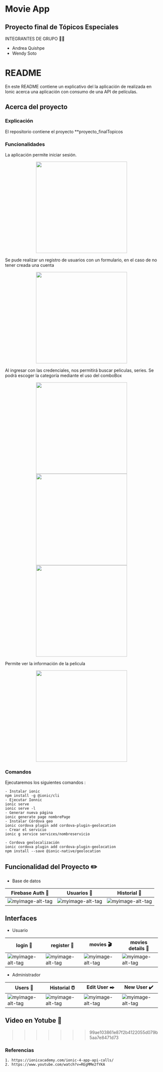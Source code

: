 #  Movie App
## Proyecto final de Tópicos Especiales
INTEGRANTES DE GRUPO  :woman::woman:
- Andrea Quishpe
- Wendy Soto


# README #

En este README contiene un explicativo del la aplicación de realizada en Ionic acerca una aplicación con consumo de una API de películas.

## Acerca del proyecto ##
### Explicación ###
El repositorio contiene el proyecto **proyecto_finalTopicos

### Funcionalidades ###
La aplicación permite iniciar sesión. 
 <p align="center"> 
 <img src="https://github.com/AndreaLizeth/imagenesTE/blob/master/login.PNG" width="300"/> 
</p> 

Se pude realizar un registro de usuarios con un formulario, en el caso de no  tener creada una cuenta 

<p align="center"> 
 <img src="https://github.com/AndreaLizeth/imagenesTE/blob/master/registrate.PNG" width="300"/> 
</p> 

Al ingresar con las credenciales, nos permitirá buscar peliculas, series. Se podrá escoger la categoría mediante el uso del comboBox
<p align="center"> 
 <img src="https://github.com/AndreaLizeth/imagenesTE/blob/master/busqueda.PNG" width="300"/> 
 <img src="https://github.com/AndreaLizeth/imagenesTE/blob/master/busqueda%201.PNG" width="300"/>
 <img src="https://github.com/AndreaLizeth/imagenesTE/blob/master/busqueda%202.PNG " width="300"/>
</p> 

Permite ver la información de la pelicula
<p align="center"> 
 <img src="https://github.com/AndreaLizeth/imagenesTE/blob/master/infoPeli.PNG" width="300"/> 
</p> 


### Comandos
Ejecutaremos los siguientes comandos :
```
- Instalar ionic 
npm install -g @ionic/cli
- Ejecutar Ionnic
ionic serve
ionic serve -l 
- Generar nueva página
ionic generate page nombrePage 
- Instalar Córdova geo
ionic cordova plugin add cordova-plugin-geolocation
- Crear el servicio
ionic g service services/nombreservicio

- Cordova geolocalización
ionic cordova plugin add cordova-plugin-geolocation
npm install --save @ionic-native/geolocation

```

## Funcionalidad del Proyecto :pencil2:

- Base de datos

| **Firebase Auth** :speech_balloon:| **Usuarios** :speech_balloon: | **Historial** :bust_in_silhouette: |
| ------------- | ------------- | ------------- | 
|![myimage-alt-tag](https://github.com/wendysoto/proyecto_finalTopicos/blob/master/images/firebase%20auth.JPG) |![myimage-alt-tag](https://github.com/wendysoto/proyecto_finalTopicos/blob/master/images/firebase_users.JPG) |![myimage-alt-tag](https://github.com/wendysoto/proyecto_finalTopicos/blob/master/images/firebase_historial.JPG)  |![myimage-alt-tag]|

## Interfaces

- Usuario

| **login** :speech_balloon: | **register** :bust_in_silhouette: | **movies** :clapper:|**movies details** :scroll:|
| ------------- | ------------- | ------------- | ------------- |
|![myimage-alt-tag](https://github.com/wendysoto/proyecto_finalTopicos/blob/master/images/login.JPG) |![myimage-alt-tag](https://github.com/wendysoto/proyecto_finalTopicos/blob/master/images/register.JPG)  |![myimage-alt-tag](https://github.com/wendysoto/proyecto_finalTopicos/blob/master/images/movies.JPG)  |![myimage-alt-tag](https://github.com/wendysoto/proyecto_finalTopicos/blob/master/images/movie_info.JPG) |

- Administrador

| **Users** :speech_balloon: | **Historial** :alarm_clock: |**Edit User** :black_nib:| **New User** :heavy_check_mark:|
| ------------- | ------------- | ------------- |------------- |
|![myimage-alt-tag](https://github.com/wendysoto/proyecto_finalTopicos/blob/master/images/users.JPG) |![myimage-alt-tag](https://github.com/wendysoto/proyecto_finalTopicos/blob/master/images/historial.JPG)  |![myimage-alt-tag](https://github.com/wendysoto/proyecto_finalTopicos/blob/master/images/edit_user.JPG)  |![myimage-alt-tag](https://github.com/wendysoto/proyecto_finalTopicos/blob/master/images/new_user.JPG)  |

## Video en Yotube :movie_camera:


>>>>>>> 99ae103861e87f2b4122055d079b5aa7e8471d73


### Referencias ###
    1. https://ionicacademy.com/ionic-4-app-api-calls/
    2. https://www.youtube.com/watch?v=REgMMe2fYKA
   